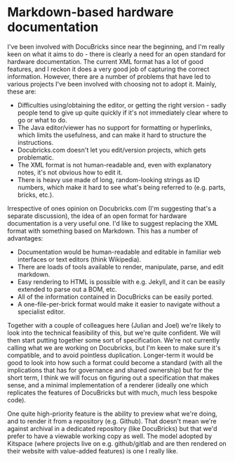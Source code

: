 # Markdown-based hardware documentation

I've been involved with DocuBricks since near the beginning, and I'm really keen on what it aims to do - there is clearly a need for an open standard for hardware documentation.  The current XML format has a lot of good features, and I reckon it does a very good job of capturing the correct information.  However, there are a number of problems that have led to various projects I've been involved with choosing not to adopt it.  Mainly, these are:

* Difficulties using/obtaining the editor, or getting the right version - sadly people tend to give up quite quickly if it's not immediately clear where to go or what to do.
* The Java editor/viewer has no support for formatting or hyperlinks, which limits the usefulness, and can make it hard to structure the instructions.
* Docubricks.com doesn't let you edit/version projects, which gets problematic.
* The XML format is not human-readable and, even with explanatory notes, it's not obvious how to edit it.
* There is heavy use made of long, random-looking strings as ID numbers, which make it hard to see what's being referred to (e.g. parts, bricks, etc.).

Irrespective of ones opinion on Docubricks.com (I'm suggesting that's a separate discussion), the idea of an open format for hardware documentation is a very useful one.  I'd like to suggest replacing the XML format with something based on Markdown.  This has a number of advantages:

* Documentation would be human-readable and editable in familiar web interfaces or text editors (think Wikipedia).
* There are loads of tools available to render, manipulate, parse, and edit markdown.
* Easy rendering to HTML is possible with e.g. Jekyll, and it can be easily extended to parse out a BOM, etc.
* All of the information contained in DocuBricks can be easily ported.
* A one-file-per-brick format would make it easier to navigate without a specialist editor.

Together with a couple of colleagues here (Julian and Joel) we're likely to look into the technical feasibility of this, but we're quite confident.  We will then start putting together some sort of specification.  We're not currently calling what we are working on Docubricks, but I'm keen to make sure it's compatible, and to avoid pointless duplication.  Longer-term it would be good to look into how such a format could become a standard (with all the implications that has for governance and shared ownership) but for the short term, I think we will focus on figuring out a specification that makes sense, and a minimal implementation of a renderer (ideally one which replicates the features of DocuBricks but with much, much less bespoke code).

One quite high-priority feature is the ability to preview what we're doing, and to render it from a repository (e.g. Github).  That doesn't mean we're against archival in a dedicated repository (like DocuBricks) but that we'd prefer to have a viewable working copy as well.  The model adopted by Kitspace (where projects live on e.g. github/gitlab and are then rendered on their website with value-added features) is one I really like.
